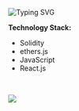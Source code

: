 ![Typing SVG](https://readme-typing-svg.herokuapp.com?color=%234CBB17&size=30&duration=4000&vCenter=true&width=700&height=60&lines=gm+world!;My+name+is+Mirko.;I+am+Blockchain+Developer.;Let's+build+together!)

**Technology Stack:**
- Solidity
- ethers.js 
- JavaScript 
- React.js

<br/>

[<img src="https://img.shields.io/badge/linkedin-%230077B5.svg?&style=for-the-badge&logo=linkedin&logoColor=white" />](https://www.linkedin.com/in/mirkopezo/)
